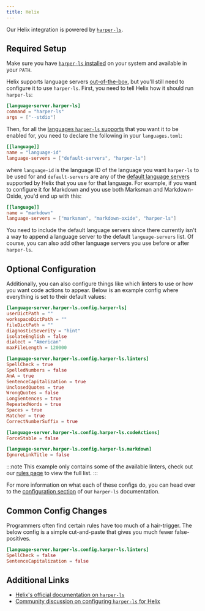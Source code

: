 ```yaml
---
title: Helix
---
```


Our Helix integration is powered by [`harper-ls`](./language-server).

## Required Setup

Make sure you have [`harper-ls` installed](./language-server#Installation) on your system and available in your `PATH`.

Helix supports language servers [out-of-the-box](https://docs.helix-editor.com/languages.html), but you'll still need to configure it to use `harper-ls`. First, you need to tell Helix how it should run `harper-ls`:

```toml title=languages.toml
[language-server.harper-ls]
command = "harper-ls"
args = ["--stdio"]
```

Then, for all the [languages `harper-ls` supports](./language-server#Supported-Languages) that you want it to be enabled for, you need to declare the following in your `languages.toml`:

```toml title=languages.toml
[[language]]
name = "language-id"
language-servers = ["default-servers", "harper-ls"]
```

where `language-id` is the language ID of the language you want `harper-ls` to be used for and `default-servers` are any of the [default language servers](https://docs.helix-editor.com/lang-support.html) supported by Helix that you use for that language. For example, if you want to configure it for Markdown and you use both Marksman and Markdown-Oxide, you'd end up with this:

```toml title=languages.toml
[[language]]
name = "markdown"
language-servers = ["marksman", "markdown-oxide", "harper-ls"]
```

You need to include the default language servers since there currently isn't a way to append a language server to the default `language-servers` list. Of course, you can also add other language servers you use before or after `harper-ls`.

## Optional Configuration

Additionally, you can also configure things like which linters to use or how you want code actions to appear. Below is an example config where everything is set to their default values:

```toml title=languages.toml
[language-server.harper-ls.config.harper-ls]
userDictPath = ""
workspaceDictPath = ""
fileDictPath = ""
diagnosticSeverity = "hint"
isolateEnglish = false
dialect = "American"
maxFileLength = 120000

[language-server.harper-ls.config.harper-ls.linters]
SpellCheck = true
SpelledNumbers = false
AnA = true
SentenceCapitalization = true
UnclosedQuotes = true
WrongQuotes = false
LongSentences = true
RepeatedWords = true
Spaces = true
Matcher = true
CorrectNumberSuffix = true

[language-server.harper-ls.config.harper-ls.codeActions]
ForceStable = false

[language-server.harper-ls.config.harper-ls.markdown]
IgnoreLinkTitle = false
```

:::note
This example only contains some of the available linters, check out our [rules page](../rules) to view the full list.
:::

For more information on what each of these configs do, you can head over to the [configuration section](./language-server#Configuration) of our `harper-ls` documentation.

## Common Config Changes

Programmers often find certain rules have too much of a hair-trigger.
The below config is a simple cut-and-paste that gives you much fewer false-positives.

```toml title=languages.toml
[language-server.harper-ls.config.harper-ls.linters]
SpellCheck = false
SentenceCapitalization = false
```

## Additional Links

- [Helix's official documentation on `harper-ls`](https://github.com/helix-editor/helix/wiki/Language-Server-Configurations#harper-ls)
- [Community discussion on configuring `harper-ls` for Helix](https://github.com/Automattic/harper/discussions/135)
